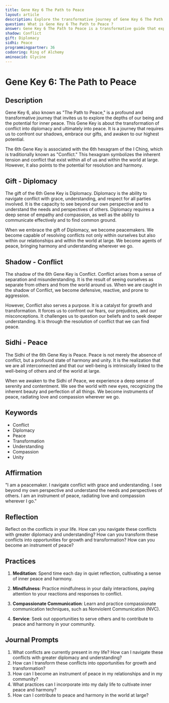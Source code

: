 ```yaml
---
title: Gene Key 6 The Path to Peace
layout: article
description: Explore the transformative journey of Gene Key 6 The Path to Peace. Discover how to navigate conflict with diplomacy, awaken to your highest potential, and become an instrument of peace.
question: What is Gene Key 6 The Path to Peace ?
answer: Gene Key 6 The Path to Peace is a transformative guide that explores the journey from conflict to resolution. It's a profound tool for personal growth, fostering inner peace and harmony through self-awareness and understanding.
shadow: Conflict
gift: Diplomacy
sidhi: Peace
programmingpartner: 36
codonring: Ring of Alchemy
aminoacid: Glycine
---
```

# Gene Key 6: The Path to Peace

## Description

Gene Key 6, also known as "The Path to Peace," is a profound and transformative journey that invites us to explore the depths of our being and the potential for inner peace. This Gene Key is about the transformation of conflict into diplomacy and ultimately into peace. It is a journey that requires us to confront our shadows, embrace our gifts, and awaken to our highest potential.

The 6th Gene Key is associated with the 6th hexagram of the I Ching, which is traditionally known as "Conflict." This hexagram symbolizes the inherent tension and conflict that exist within all of us and within the world at large. However, it also points to the potential for resolution and harmony.

## Gift - Diplomacy

The gift of the 6th Gene Key is Diplomacy. Diplomacy is the ability to navigate conflict with grace, understanding, and respect for all parties involved. It is the capacity to see beyond our own perspective and to understand the needs and perspectives of others. Diplomacy requires a deep sense of empathy and compassion, as well as the ability to communicate effectively and to find common ground.

When we embrace the gift of Diplomacy, we become peacemakers. We become capable of resolving conflicts not only within ourselves but also within our relationships and within the world at large. We become agents of peace, bringing harmony and understanding wherever we go.

## Shadow - Conflict

The shadow of the 6th Gene Key is Conflict. Conflict arises from a sense of separation and misunderstanding. It is the result of seeing ourselves as separate from others and from the world around us. When we are caught in the shadow of Conflict, we become defensive, reactive, and prone to aggression.

However, Conflict also serves a purpose. It is a catalyst for growth and transformation. It forces us to confront our fears, our prejudices, and our misconceptions. It challenges us to question our beliefs and to seek deeper understanding. It is through the resolution of conflict that we can find peace.

## Sidhi - Peace

The Sidhi of the 6th Gene Key is Peace. Peace is not merely the absence of conflict, but a profound state of harmony and unity. It is the realization that we are all interconnected and that our well-being is intrinsically linked to the well-being of others and of the world at large.

When we awaken to the Sidhi of Peace, we experience a deep sense of serenity and contentment. We see the world with new eyes, recognizing the inherent beauty and perfection of all things. We become instruments of peace, radiating love and compassion wherever we go.

## Keywords

- Conflict
- Diplomacy
- Peace
- Transformation
- Understanding
- Compassion
- Unity

## Affirmation

"I am a peacemaker. I navigate conflict with grace and understanding. I see beyond my own perspective and understand the needs and perspectives of others. I am an instrument of peace, radiating love and compassion wherever I go."

## Reflection

Reflect on the conflicts in your life. How can you navigate these conflicts with greater diplomacy and understanding? How can you transform these conflicts into opportunities for growth and transformation? How can you become an instrument of peace?

## Practices

1. **Meditation**: Spend time each day in quiet reflection, cultivating a sense of inner peace and harmony.

2. **Mindfulness**: Practice mindfulness in your daily interactions, paying attention to your reactions and responses to conflict.

3. **Compassionate Communication**: Learn and practice compassionate communication techniques, such as Nonviolent Communication (NVC).

4. **Service**: Seek out opportunities to serve others and to contribute to peace and harmony in your community.

## Journal Prompts

1. What conflicts are currently present in my life? How can I navigate these conflicts with greater diplomacy and understanding?
2. How can I transform these conflicts into opportunities for growth and transformation?
3. How can I become an instrument of peace in my relationships and in my community?
4. What practices can I incorporate into my daily life to cultivate inner peace and harmony?
5. How can I contribute to peace and harmony in the world at large?